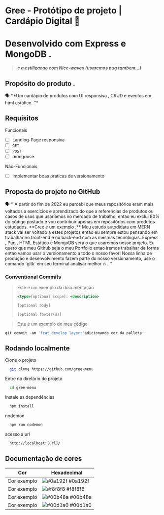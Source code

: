 # Gree - Protótipo de projeto | Cardápio Digital 🥗

# Desenvolvido com Express e MongoDB .

> *******e a estilizacao com Nice-waves  (usaremos pug tambem…)*******
> 

## Propósito do produto .

<aside>
🗣️ ‘’*Um cardápio de produtos com UI responsiva , CRUD e eventos em html estático. ‘’*

</aside>

## Requisitos

 Funcionais

- [ ]  Landing-Page responsiva 
- [ ]  `GET`
- [ ]  `POST`
- [ ]  mongoose

 Não-Funcionais

- [ ]  Implementar boas praticas de versionamento

## Proposta do projeto no GitHub

<aside>
🗣️ ‘’ A partir do fim de 2022 eu percebi que meus repositórios eram mais voltados a exercícios e aprendizado do que a referencias de produtos ou casos de usos que usaríamos no mercado de trabalho, entao eu exclui 80% do código postado e vou contribuir apenas em repositórios com produtos estudados. **Gree é um exemplo .** 
Meu estudo autodidata em MERN stack vai ser voltado a estes projetos entao eu sempre estou pensando em trabalhar no front-end e no back-end com as mesmas tecnologias. Express ,  Pug , HTML Estático e  MongoDB será o que usaremos nesse projeto. 
Eu quero que meu Github seja o meu Portfolio entao iremos trabalhar de forma entao vamos usar o versionamento a todo o nosso favor! Nossa linha de produção e desenvolvimento fazem parte do nosso versionamento, use o comando `gitk` em seu terminal analisar melhor 🔥 . ‘’

</aside>

### Conventional Commits

> Este é um exemplo da documentação
> 
> 
> ```jsx
> <type>[optional scope]: <description>
> 
> [optional body]
> 
> [optional footer(s)]
> ```
> 

> Este é um exemplo do meu código
> 

```jsx
git commit -am 'feat develop layer:'adicionando cor da palleta''
```
## Rodando localmente

Clone o projeto

```bash
  git clone https://github.com/gree-menu
```

Entre no diretório do projeto

```bash
  cd gree-menu
```

Instale as dependências

```bash
  npm install
```

nodemon

```bash
  npm run nodemon
```

acesso a url 
```bash
  http://localhost:[url]/ 
```
## Documentação de cores

| Cor               | Hexadecimal                                                |
| ----------------- | ---------------------------------------------------------------- |
| Cor exemplo       | ![#0a192f](https://via.placeholder.com/10/0a192f?text=+) #0a192f |
| Cor exemplo       | ![#f8f8f8](https://via.placeholder.com/10/f8f8f8?text=+) #f8f8f8 |
| Cor exemplo       | ![#00b48a](https://via.placeholder.com/10/00b48a?text=+) #00b48a |
| Cor exemplo       | ![#00d1a0](https://via.placeholder.com/10/00b48a?text=+) #00d1a0 |

